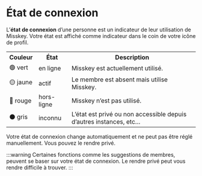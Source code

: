 # État de connexion

L’**état de connexion** d’une personne est un indicateur de leur utilisation de Misskey.
Votre état est affiché comme indicateur dans le coin de votre icône de profil.

<table>
	<tr>
		<th>Couleur</th>
		<th>État</th>
		<th>Description</th>
	</tr>
	<tr>
		<td>🟢 vert</td>
		<td>en ligne</td>
		<td>Misskey est actuellement utilisé.</td>
	</tr>
	<tr>
		<td>🟡 jaune</td>
		<td>actif</td>
		<td>Le membre est absent mais utilise Misskey.</td>
	</tr>
	<tr>
		<td>🔴 rouge</td>
		<td>hors-ligne</td>
		<td>Misskey n’est pas utilisé.</td>
	</tr>
	<tr>
		<td>⚫ gris</td>
		<td>inconnu</td>
		<td>L’état est privé ou non accessible depuis d’autres instances, etc…</td>
	</tr>
</table>

Votre état de connexion change automatiquement et ne peut pas être réglé manuellement.
Vous pouvez le rendre privé.

:::warning
Certaines fonctions comme les suggestions de membres, peuvent se baser sur votre état de connexion. Le rendre privé peut vous rendre difficile à trouver.
:::
